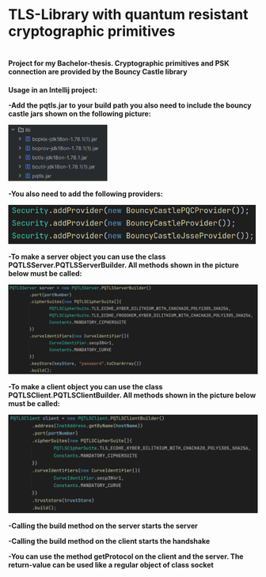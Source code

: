 <h1>TLS-Library with quantum resistant cryptographic primitives<h1/>


<h4>Project for my Bachelor-thesis. Cryptographic primitives and PSK connection are provided by the Bouncy Castle library<h4/>
<p font-size="12">Usage in an Intellij project:<p/>
  
<p font-size="10">-Add the pqtls.jar to your build path you also need to include the bouncy castle jars shown on the following picture:<p/>

<img width="200" alt="image" src="https://github.com/Robin0206/PQTLS/blob/main/providers.png"/>

<p font-size="10">-You also need to add the following providers:<p/>

<img width="500" alt="image" src="https://github.com/Robin0206/PQTLS/blob/main/buildPath.png"/>
<p font-size="10">-To make a server object you can use the class PQTLSServer.PQTLSServerBuilder. All methods shown in the picture below must be called:<p/>

<img width="800" alt="image" src="https://github.com/Robin0206/PQTLS/blob/main/server.png"/>
<p font-size="10">-To make a client object you can use the class PQTLSClient.PQTLSClientBuilder. All methods shown in the picture below must be called:<p/>

<img width="800" alt="image" src="https://github.com/Robin0206/PQTLS/blob/main/client.png"/>

<p>-Calling the build method on the server starts the server</p>
<p>-Calling the build method on the client starts the handshake</p>
<p>-You can use the method getProtocol on the client and the server. The return-value can be used like a regular object of class socket</p>
